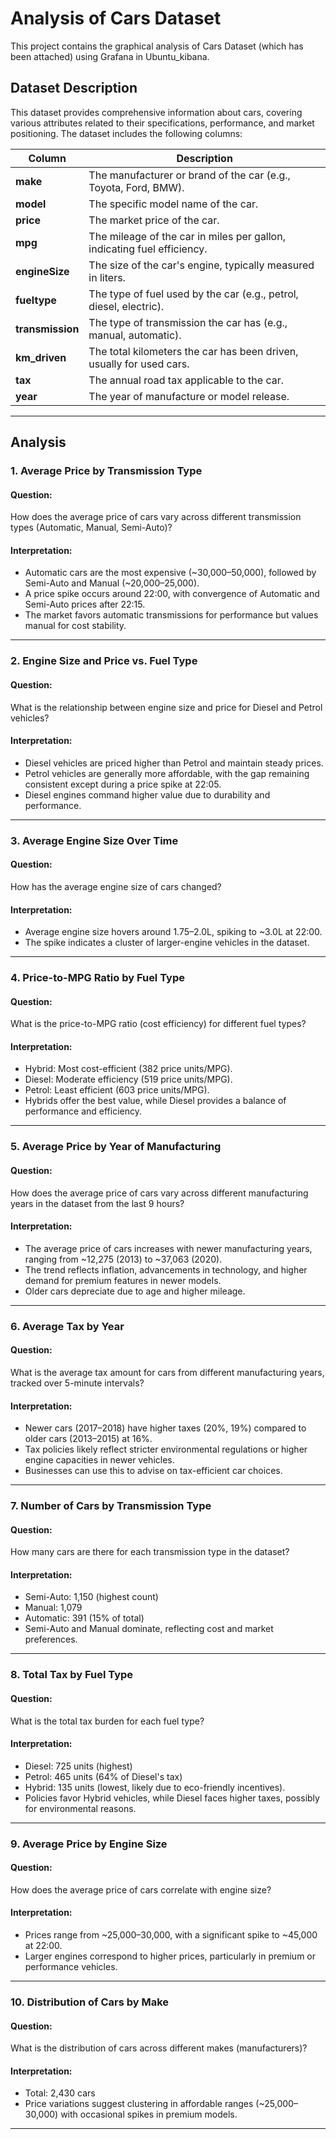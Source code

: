 # Analysis of Cars Dataset

This project contains the graphical analysis of Cars Dataset (which has been attached) using Grafana in Ubuntu_kibana.

## Dataset Description

This dataset provides comprehensive information about cars, covering various attributes related to their specifications, performance, and market positioning.
The dataset includes the following columns:

| Column         | Description                                                                 |
|----------------|-----------------------------------------------------------------------------|
| **make**       | The manufacturer or brand of the car (e.g., Toyota, Ford, BMW).            |
| **model**      | The specific model name of the car.                                         |
| **price**      | The market price of the car.                                               |
| **mpg**        | The mileage of the car in miles per gallon, indicating fuel efficiency.    |
| **engineSize** | The size of the car's engine, typically measured in liters.                |
| **fueltype**   | The type of fuel used by the car (e.g., petrol, diesel, electric).         |
| **transmission** | The type of transmission the car has (e.g., manual, automatic).          |
| **km_driven**  | The total kilometers the car has been driven, usually for used cars.       |
| **tax**        | The annual road tax applicable to the car.                                 |
| **year**       | The year of manufacture or model release.                                  |

---

## Analysis

### 1. **Average Price by Transmission Type**

#### **Question:**  
How does the average price of cars vary across different transmission types (Automatic, Manual, Semi-Auto)?

#### **Interpretation:**  
- Automatic cars are the most expensive (~30,000–50,000), followed by Semi-Auto and Manual (~20,000–25,000).  
- A price spike occurs around 22:00, with convergence of Automatic and Semi-Auto prices after 22:15.  
- The market favors automatic transmissions for performance but values manual for cost stability.

---

### 2. **Engine Size and Price vs. Fuel Type**

#### **Question:**  
What is the relationship between engine size and price for Diesel and Petrol vehicles?

#### **Interpretation:**  
- Diesel vehicles are priced higher than Petrol and maintain steady prices.  
- Petrol vehicles are generally more affordable, with the gap remaining consistent except during a price spike at 22:05.  
- Diesel engines command higher value due to durability and performance.

---

### 3. **Average Engine Size Over Time**

#### **Question:**  
How has the average engine size of cars changed?

#### **Interpretation:**  
- Average engine size hovers around 1.75–2.0L, spiking to ~3.0L at 22:00.  
- The spike indicates a cluster of larger-engine vehicles in the dataset.

---

### 4. **Price-to-MPG Ratio by Fuel Type**

#### **Question:**  
What is the price-to-MPG ratio (cost efficiency) for different fuel types?

#### **Interpretation:**  
- Hybrid: Most cost-efficient (382 price units/MPG).  
- Diesel: Moderate efficiency (519 price units/MPG).  
- Petrol: Least efficient (603 price units/MPG).  
- Hybrids offer the best value, while Diesel provides a balance of performance and efficiency.

---

### 5. **Average Price by Year of Manufacturing**

#### **Question:**  
How does the average price of cars vary across different manufacturing years in the dataset from the last 9 hours?

#### **Interpretation:**  
- The average price of cars increases with newer manufacturing years, ranging from ~12,275 (2013) to ~37,063 (2020).  
- The trend reflects inflation, advancements in technology, and higher demand for premium features in newer models.  
- Older cars depreciate due to age and higher mileage.

---

### 6. **Average Tax by Year**

#### **Question:**  
What is the average tax amount for cars from different manufacturing years, tracked over 5-minute intervals?

#### **Interpretation:**  
- Newer cars (2017–2018) have higher taxes (20%, 19%) compared to older cars (2013–2015) at 16%.  
- Tax policies likely reflect stricter environmental regulations or higher engine capacities in newer vehicles.  
- Businesses can use this to advise on tax-efficient car choices.

---

### 7. **Number of Cars by Transmission Type**

#### **Question:**  
How many cars are there for each transmission type in the dataset?

#### **Interpretation:**  
- Semi-Auto: 1,150 (highest count)  
- Manual: 1,079  
- Automatic: 391 (15% of total)  
- Semi-Auto and Manual dominate, reflecting cost and market preferences.

---

### 8. **Total Tax by Fuel Type**

#### **Question:**  
What is the total tax burden for each fuel type?

#### **Interpretation:**  
- Diesel: 725 units (highest)  
- Petrol: 465 units (64% of Diesel's tax)  
- Hybrid: 135 units (lowest, likely due to eco-friendly incentives).  
- Policies favor Hybrid vehicles, while Diesel faces higher taxes, possibly for environmental reasons.

---

### 9. **Average Price by Engine Size**

#### **Question:**  
How does the average price of cars correlate with engine size?

#### **Interpretation:**  
- Prices range from ~25,000–30,000, with a significant spike to ~45,000 at 22:00.  
- Larger engines correspond to higher prices, particularly in premium or performance vehicles.

---

### 10. **Distribution of Cars by Make**

#### **Question:**  
What is the distribution of cars across different makes (manufacturers)?

#### **Interpretation:**  
- Total: 2,430 cars  
- Price variations suggest clustering in affordable ranges (~25,000–30,000) with occasional spikes in premium models.

---
